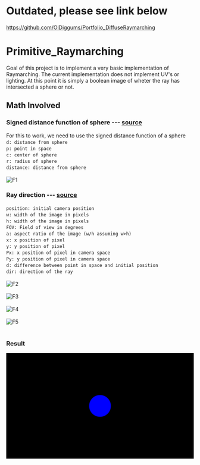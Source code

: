 # Outdated, please see link below
https://github.com/OlDiggums/Portfolio_DiffuseRaymarching

# Primitive_Raymarching
Goal of this project is to implement a very basic implementation of Raymarching. The current implementation does not implement UV's or lighting. At this point it is simply a boolean image of wheter the ray has intersected a sphere or not.


## Math Involved
### Signed distance function of sphere --- <a href="https://michaelwalczyk.com/blog-ray-marching.html" title="Raymarching - Michael Walczyk">source</a>       
For this to work, we need to use the signed distance function of a sphere <br />
  `d: distance from sphere` <br />
  `p: point in space` <br />
  `c: center of sphere` <br />
  `r: radius of sphere` <br />
  `distance: distance from sphere` <br />
<br />
![F1]  

<!-- 
![Output Result](./Output.png) -->


### Ray direction --- <a href="https://www.scratchapixel.com/lessons/3d-basic-rendering/ray-tracing-generating-camera-rays#:~:text=Using%20ray%2Dtracing%20to%20compute,is%20also%20called%20ray%2Dcasting.&text=Producing%20an%20image%20using%20ray,any%20surface%20in%20the%20scene." title="Ray-Tracing: Generating Camera Rays">source</a>
  `position: initial camera position` <br />
  `w: width of the image in pixels` <br />
  `h: width of the image in pixels` <br />
  `FOV: Field of view in degrees` <br />
  `a: aspect ratio of the image (w/h assuming w>h)` <br />
  `x: x position of pixel` <br />
  `y: y position of pixel` <br />
  `Px: x position of pixel in camera space` <br />
  `Py: y position of pixel in camera space` <br />
  `d: difference between point in space and initial position` <br />
  `dir: direction of the ray` <br />
<br />
![F2]  <br />
<br />
![F3]  <br />
<br />
![F4]   <br />
 <br />
 ![F5]  <br />
 <br />




[F1]: https://latex.codecogs.com/png.image?\dpi{110}distance=\left\|p-c&space;\right\|-r
[F2]: https://latex.codecogs.com/png.image?\dpi{110}Px=2*((\frac{x&plus;0.5}{width})-1)*tan(\frac{FOV}{2}*\frac{\pi}{180})*a
[F3]: https://latex.codecogs.com/png.image?\dpi{110}Py&space;=&space;(1-2*\frac{y&plus;0.5}{height})*tan(\frac{FOV}{2}*\frac{\pi}{180})
[F4]: https://latex.codecogs.com/png.image?\dpi{110}d&space;=&space;(Px,Py,-1)-position
[F5]: https://latex.codecogs.com/png.image?\dpi{110}dir&space;=&space;\frac{d}{\left|&space;d\right|}


### Result
![](./Output.png)
